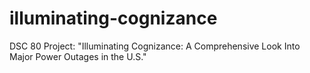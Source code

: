 # illuminating-cognizance
DSC 80 Project: "Illuminating Cognizance: A Comprehensive Look Into Major Power Outages in the U.S."
